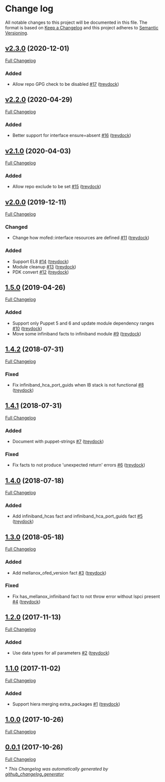 # Change log

All notable changes to this project will be documented in this file. The format is based on [Keep a Changelog](http://keepachangelog.com/en/1.0.0/) and this project adheres to [Semantic Versioning](http://semver.org).

## [v2.3.0](https://github.com/treydock/puppet-module-mofed/tree/v2.3.0) (2020-12-01)

[Full Changelog](https://github.com/treydock/puppet-module-mofed/compare/v2.2.0...v2.3.0)

### Added

- Allow repo GPG check to be disabled [\#17](https://github.com/treydock/puppet-module-mofed/pull/17) ([treydock](https://github.com/treydock))

## [v2.2.0](https://github.com/treydock/puppet-module-mofed/tree/v2.2.0) (2020-04-29)

[Full Changelog](https://github.com/treydock/puppet-module-mofed/compare/v2.1.0...v2.2.0)

### Added

- Better support for interface ensure=absent [\#16](https://github.com/treydock/puppet-module-mofed/pull/16) ([treydock](https://github.com/treydock))

## [v2.1.0](https://github.com/treydock/puppet-module-mofed/tree/v2.1.0) (2020-04-03)

[Full Changelog](https://github.com/treydock/puppet-module-mofed/compare/v2.0.0...v2.1.0)

### Added

- Allow repo exclude to be set [\#15](https://github.com/treydock/puppet-module-mofed/pull/15) ([treydock](https://github.com/treydock))

## [v2.0.0](https://github.com/treydock/puppet-module-mofed/tree/v2.0.0) (2019-12-11)

[Full Changelog](https://github.com/treydock/puppet-module-mofed/compare/1.5.0...v2.0.0)

### Changed

- Change how mofed::interface resources are defined [\#11](https://github.com/treydock/puppet-module-mofed/pull/11) ([treydock](https://github.com/treydock))

### Added

- Support EL8 [\#14](https://github.com/treydock/puppet-module-mofed/pull/14) ([treydock](https://github.com/treydock))
- Module cleanup [\#13](https://github.com/treydock/puppet-module-mofed/pull/13) ([treydock](https://github.com/treydock))
- PDK convert [\#12](https://github.com/treydock/puppet-module-mofed/pull/12) ([treydock](https://github.com/treydock))

## [1.5.0](https://github.com/treydock/puppet-module-mofed/tree/1.5.0) (2019-04-26)

[Full Changelog](https://github.com/treydock/puppet-module-mofed/compare/1.4.2...1.5.0)

### Added

- Support only Puppet 5 and 6 and update module dependency ranges [\#10](https://github.com/treydock/puppet-module-mofed/pull/10) ([treydock](https://github.com/treydock))
- Move some infiniband facts to infiniband module [\#9](https://github.com/treydock/puppet-module-mofed/pull/9) ([treydock](https://github.com/treydock))

## [1.4.2](https://github.com/treydock/puppet-module-mofed/tree/1.4.2) (2018-07-31)

[Full Changelog](https://github.com/treydock/puppet-module-mofed/compare/1.4.1...1.4.2)

### Fixed

- Fix infiniband\_hca\_port\_guids when IB stack is not functional [\#8](https://github.com/treydock/puppet-module-mofed/pull/8) ([treydock](https://github.com/treydock))

## [1.4.1](https://github.com/treydock/puppet-module-mofed/tree/1.4.1) (2018-07-31)

[Full Changelog](https://github.com/treydock/puppet-module-mofed/compare/1.4.0...1.4.1)

### Added

- Document with puppet-strings [\#7](https://github.com/treydock/puppet-module-mofed/pull/7) ([treydock](https://github.com/treydock))

### Fixed

- Fix facts to not produce 'unexpected return' errors [\#6](https://github.com/treydock/puppet-module-mofed/pull/6) ([treydock](https://github.com/treydock))

## [1.4.0](https://github.com/treydock/puppet-module-mofed/tree/1.4.0) (2018-07-18)

[Full Changelog](https://github.com/treydock/puppet-module-mofed/compare/1.3.0...1.4.0)

### Added

- Add infiniband\_hcas fact and infiniband\_hca\_port\_guids fact [\#5](https://github.com/treydock/puppet-module-mofed/pull/5) ([treydock](https://github.com/treydock))

## [1.3.0](https://github.com/treydock/puppet-module-mofed/tree/1.3.0) (2018-05-18)

[Full Changelog](https://github.com/treydock/puppet-module-mofed/compare/1.2.0...1.3.0)

### Added

- Add mellanox\_ofed\_version fact [\#3](https://github.com/treydock/puppet-module-mofed/pull/3) ([treydock](https://github.com/treydock))

### Fixed

- Fix has\_mellanox\_infiniband fact to not throw error without lspci present [\#4](https://github.com/treydock/puppet-module-mofed/pull/4) ([treydock](https://github.com/treydock))

## [1.2.0](https://github.com/treydock/puppet-module-mofed/tree/1.2.0) (2017-11-13)

[Full Changelog](https://github.com/treydock/puppet-module-mofed/compare/1.1.0...1.2.0)

### Added

- Use data types for all parameters [\#2](https://github.com/treydock/puppet-module-mofed/pull/2) ([treydock](https://github.com/treydock))

## [1.1.0](https://github.com/treydock/puppet-module-mofed/tree/1.1.0) (2017-11-02)

[Full Changelog](https://github.com/treydock/puppet-module-mofed/compare/1.0.0...1.1.0)

### Added

- Support hiera merging extra\_packages [\#1](https://github.com/treydock/puppet-module-mofed/pull/1) ([treydock](https://github.com/treydock))

## [1.0.0](https://github.com/treydock/puppet-module-mofed/tree/1.0.0) (2017-10-26)

[Full Changelog](https://github.com/treydock/puppet-module-mofed/compare/0.0.1...1.0.0)

## [0.0.1](https://github.com/treydock/puppet-module-mofed/tree/0.0.1) (2017-10-26)

[Full Changelog](https://github.com/treydock/puppet-module-mofed/compare/f8b3f5ad14953a85e148d18ec4491e09e63849af...0.0.1)



\* *This Changelog was automatically generated by [github_changelog_generator](https://github.com/skywinder/Github-Changelog-Generator)*
